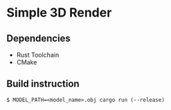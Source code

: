 # Simple 3D Render

## Dependencies

- Rust Toolchain
- CMake

## Build instruction

```
$ MODEL_PATH=<model_name>.obj cargo run (--release)
```
